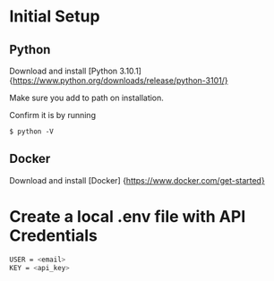 # Initial Setup

## Python

Download and install [Python 3.10.1]{https://www.python.org/downloads/release/python-3101/}

Make sure you add to path on installation.

Confirm it is by running

```
$ python -V
```

## Docker

Download and install [Docker] {https://www.docker.com/get-started}

# Create a local .env file with API Credentials

```sh
USER = <email>
KEY = <api_key>
```
